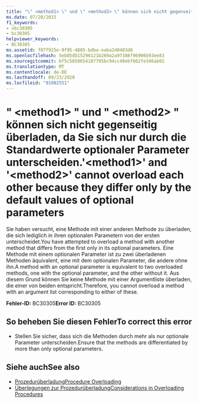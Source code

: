 ```yaml
---
title: "\" <method1> \" und \" <method2> \" können sich nicht gegenseitig überladen, da Sie sich nur durch die Standardwerte optionaler Parameter unterscheiden."
ms.date: 07/20/2015
f1_keywords:
- vbc30305
- bc30305
helpviewer_keywords:
- BC30305
ms.assetid: f07f925e-9f95-4885-bdba-eaba2d0483d8
ms.openlocfilehash: 5eb05db15296121b269a2a97386f96906b93ee83
ms.sourcegitcommit: bf5c5850654187705bc94cc40ebfb62fe346ab02
ms.translationtype: MT
ms.contentlocale: de-DE
ms.lasthandoff: 09/23/2020
ms.locfileid: "91082551"
---
```

# <a name="method1-and-method2-cannot-overload-each-other-because-they-differ-only-by-the-default-values-of-optional-parameters"></a><span data-ttu-id="9cabd-102">" \<method1> " und " \<method2> " können sich nicht gegenseitig überladen, da Sie sich nur durch die Standardwerte optionaler Parameter unterscheiden.</span><span class="sxs-lookup"><span data-stu-id="9cabd-102">'\<method1>' and '\<method2>' cannot overload each other because they differ only by the default values of optional parameters</span></span>

<span data-ttu-id="9cabd-103">Sie haben versucht, eine Methode mit einer anderen Methode zu überladen, die sich lediglich in ihren optionalen Parametern von der ersten unterscheidet.</span><span class="sxs-lookup"><span data-stu-id="9cabd-103">You have attempted to overload a method with another method that differs from the first only in its optional parameters.</span></span> <span data-ttu-id="9cabd-104">Eine Methode mit einem optionalen Parameter ist zu zwei überladenen Methoden äquivalent, eine mit dem optionalen Parameter, die andere ohne ihn.</span><span class="sxs-lookup"><span data-stu-id="9cabd-104">A method with an optional parameter is equivalent to two overloaded methods, one with the optional parameter, and the other without it.</span></span> <span data-ttu-id="9cabd-105">Aus diesem Grund können Sie keine Methode mit einer Argumentliste überladen, die einer von beiden entspricht.</span><span class="sxs-lookup"><span data-stu-id="9cabd-105">Therefore, you cannot overload a method with an argument list corresponding to either of these.</span></span>  
  
 <span data-ttu-id="9cabd-106">**Fehler-ID:** BC30305</span><span class="sxs-lookup"><span data-stu-id="9cabd-106">**Error ID:** BC30305</span></span>  
  
## <a name="to-correct-this-error"></a><span data-ttu-id="9cabd-107">So beheben Sie diesen Fehler</span><span class="sxs-lookup"><span data-stu-id="9cabd-107">To correct this error</span></span>  
  
- <span data-ttu-id="9cabd-108">Stellen Sie sicher, dass sich die Methoden durch mehr als nur optionale Parameter unterscheiden.</span><span class="sxs-lookup"><span data-stu-id="9cabd-108">Ensure that the methods are differentiated by more than only optional parameters.</span></span>  
  
## <a name="see-also"></a><span data-ttu-id="9cabd-109">Siehe auch</span><span class="sxs-lookup"><span data-stu-id="9cabd-109">See also</span></span>

- [<span data-ttu-id="9cabd-110">Prozedurüberladung</span><span class="sxs-lookup"><span data-stu-id="9cabd-110">Procedure Overloading</span></span>](../programming-guide/language-features/procedures/procedure-overloading.md)
- [<span data-ttu-id="9cabd-111">Überlegungen zur Prozedurüberladung</span><span class="sxs-lookup"><span data-stu-id="9cabd-111">Considerations in Overloading Procedures</span></span>](../programming-guide/language-features/procedures/considerations-in-overloading-procedures.md)
